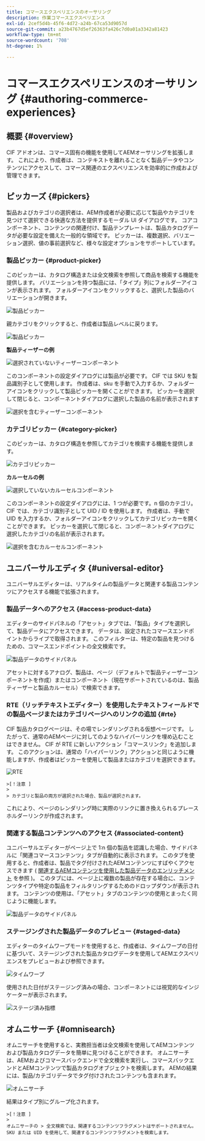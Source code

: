 ```yaml
---
title: コマースエクスペリエンスのオーサリング
description: 作業コマースエクスペリエンス
exl-id: 2cef5d4b-45f6-4d72-a24b-67ca53d9057d
source-git-commit: a23b4767d5ef26363fa426c7d0a01a3342a81423
workflow-type: tm+mt
source-wordcount: '708'
ht-degree: 1%

---
```


# コマースエクスペリエンスのオーサリング {#authoring-commerce-experiences}

## 概要 {#overview}

CIF アドオンは、コマース固有の機能を使用してAEMオーサリングを拡張します。 これにより、作成者は、コンテキストを離れることなく製品データやコンテンツにアクセスして、コマース関連のエクスペリエンスを効率的に作成および管理できます。

## ピッカーズ {#pickers}

製品およびカテゴリの選択者は、AEM作成者が必要に応じて製品やカテゴリを見つけて選択できる快適な方法を提供するモーダル UI ダイアログです。 コアコンポーネント、コンテンツの関連付け、製品テンプレートは、製品カタログデータが必要な設定を備えた一般的な領域です。 ピッカーは、複数選択、バリエーション選択、値の事前選択など、様々な設定オプションをサポートしています。

### 製品ピッカー {#product-picker}

このピッカーは、カタログ構造または全文検索を参照して商品を検索する機能を提供します。 バリエーションを持つ製品には、「タイプ」列にフォルダーアイコンが表示されます。 フォルダーアイコンをクリックすると、選択した製品のバリエーションが開きます。

![製品ピッカー](../assets/authoring/product-picker.png)

親カテゴリをクリックすると、作成者は製品レベルに戻ります。

![製品ピッカー](../assets/authoring/product-picker-variation.png)

**製品ティーザーの例**

![選択されていないティーザーコンポーネント](../assets/authoring/teaser_component_without_selection.png)

このコンポーネントの設定ダイアログには製品が必要です。 CIF では SKU を製品識別子として使用します。 作成者は、sku を手動で入力するか、フォルダーアイコンをクリックして製品ピッカーを開くことができます。 ピッカーを選択して閉じると、コンポーネントダイアログに選択した製品の名前が表示されます

![選択を含むティーザーコンポーネント](../assets/authoring/teaser_component_with_selection.png)

### カテゴリピッカー {#category-picker}

このピッカーは、カタログ構造を参照してカテゴリを検索する機能を提供します。

![カテゴリピッカー](../assets/authoring/category-picker.png)

**カルーセルの例**

![選択していないカルーセルコンポーネント](../assets/authoring/carousel_component_without_selection.png)

このコンポーネントの設定ダイアログには、1 つが必要です。n 個のカテゴリ。 CIF では、カテゴリ識別子として UID / ID を使用します。 作成者は、手動で UID を入力するか、フォルダーアイコンをクリックしてカテゴリピッカーを開くことができます。 ピッカーを選択して閉じると、コンポーネントダイアログに選択したカテゴリの名前が表示されます。

![選択を含むカルーセルコンポーネント](../assets/authoring/carousel_component_with_selection.png)

## ユニバーサルエディタ {#universal-editor}

ユニバーサルエディターは、リアルタイムの製品データと関連する製品コンテンツにアクセスする機能で拡張されます。

### 製品データへのアクセス {#access-product-data}

エディターのサイドパネルの「アセット」タブでは、「製品」タイプを選択して、製品データにアクセスできます。 データは、設定されたコマースエンドポイントからライブで取得されます。 このフィルターは、特定の製品を見つけるための、コマースエンドポイントの全文検索です。

![製品データのサイドパネル](../assets/authoring/products-side-panel.png)

アセットに対するアナログ、製品は、ページ（デフォルトで製品ティーザーコンポーネントを作成）またはコンポーネント（現在サポートされているのは、製品ティーザーと製品カルーセル）で検索できます。

### RTE（リッチテキストエディター）を使用したテキストフィールドでの製品ページまたはカテゴリページへのリンクの追加  {#rte}

CIF 製品カタログページは、その場でレンダリングされる仮想ページです。 したがって、通常のAEMページに対してのようなハイパーリンクを埋め込むことはできません。 CIF が RTE に新しいアクション「コマースリンク」を追加します。 このアクションは、通常の「ハイパーリンク」アクションと同じように機能しますが、作成者はピッカーを使用して製品またはカテゴリを選択できます。

![RTE](../assets/authoring/RTE.png)

    >[！注意 ]
    >
    > カテゴリと製品の両方が選択された場合、製品が選択されます。

これにより、ページのレンダリング時に実際のリンクに置き換えられるプレースホルダーリンクが作成されます。

### 関連する製品コンテンツへのアクセス {#associated-content}

ユニバーサルエディターがページ上で 1:n 個の製品を認識した場合、サイドパネルに「関連コマースコンテンツ」タブが自動的に表示されます。 このタブを使用すると、作成者は、製品でタグ付けされたAEMコンテンツにすばやくアクセスできます ( [関連するAEMコンテンツを使用した製品データのエンリッチメント](./enrich-product-associated-content.md) を参照 )。 このタブには、ページ上に複数の製品が存在する場合に、コンテンツタイプや特定の製品をフィルタリングするためのドロップダウンが表示されます。 コンテンツの使用は、「アセット」タブのコンテンツの使用とまったく同じように機能します。

![製品データのサイドパネル](../assets/authoring/associated-commerce-content-tab.png)

### ステージングされた製品データのプレビュー {#staged-data}

エディターのタイムワープモードを使用すると、作成者は、タイムワープの日付に基づいて、ステージングされた製品カタログデータを使用してAEMエクスペリエンスをプレビューおよび参照できます。

![タイムワープ](../assets/authoring/timewarp.png)

使用された日付がステージング済みの場合、コンポーネントには視覚的なインジケーターが表示されます。

![ステージ済み指標](../assets/authoring/staged-indicator.png)

## オムニサーチ {#omnisearch}

オムニサーチを使用すると、実務担当者は全文検索を使用してAEMコンテンツおよび製品カタログデータを簡単に見つけることができます。 オムニサーチは、AEMおよびコマースバックエンドで全文検索を実行し、コマースバックエンドとAEMコンテンツで製品カタログオブジェクトを検索します。 AEMの結果には、製品/カテゴリデータでタグ付けされたコンテンツも含まれます。

![オムニサーチ](../assets/authoring/omnisearch.png)

結果はタイプ別にグループ化されます。

    >[！注意 ]
    >
    オムニサーチの > 全文検索では、関連するコンテンツフラグメントはサポートされません。 SKU または UID を使用して、関連するコンテンツフラグメントを検索します。
